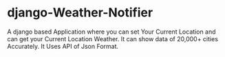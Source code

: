 # django-Weather-Notifier
A django based Application where you can set Your Current Location and can get your Current Location Weather. It can show data of 20,000+ cities Accurately.
It Uses API of Json Format.
